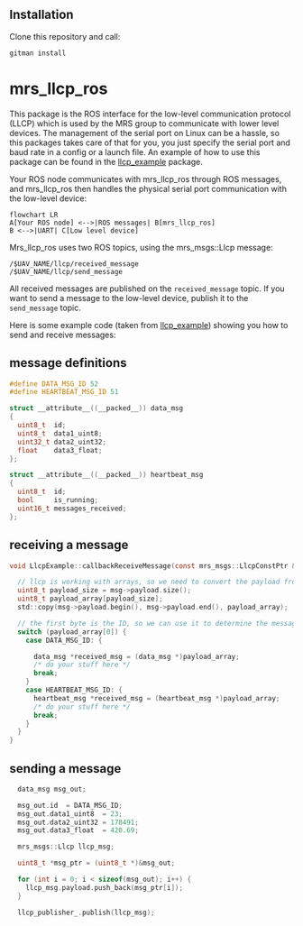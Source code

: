 ## Installation
Clone this repository and call:
```
gitman install
```

# mrs_llcp_ros
This package is the ROS interface for the low-level communication protocol (LLCP) which is used by the MRS group to communicate with lower level devices.
The management of the serial port on Linux can be a hassle, so this packages takes care of that for you, you just specify the serial port and baud rate in a config or a launch file.
An example of how to use this package can be found in the [llcp_example](https://github.com/ctu-mrs/llcp_example) package.

Your ROS node communicates with mrs_llcp_ros through ROS messages, and mrs_llcp_ros then handles the physical serial port communication with the low-level device:

```mermaid
flowchart LR
A[Your ROS node] <-->|ROS messages| B[mrs_llcp_ros]
B <-->|UART| C[Low level device]
```

Mrs_llcp_ros uses two ROS topics, using the mrs_msgs::Llcp message:

```
/$UAV_NAME/llcp/received_message
/$UAV_NAME/llcp/send_message
```

All received messages are published on the `received_message` topic.
If you want to send a message to the low-level device, publish it to the `send_message` topic.

Here is some example code (taken from [llcp_example](https://github.com/ctu-mrs/llcp_example)) showing you how to send and receive messages:

## message definitions

```c
#define DATA_MSG_ID 52
#define HEARTBEAT_MSG_ID 51

struct __attribute__((__packed__)) data_msg
{
  uint8_t  id;
  uint8_t  data1_uint8;
  uint32_t data2_uint32;
  float    data3_float;
};

struct __attribute__((__packed__)) heartbeat_msg
{
  uint8_t  id;
  bool     is_running;
  uint16_t messages_received;
};

```

## receiving a message

```c
void LlcpExample::callbackReceiveMessage(const mrs_msgs::LlcpConstPtr &msg) {

  // llcp is working with arrays, so we need to convert the payload from the ROS message into an array
  uint8_t payload_size = msg->payload.size();
  uint8_t payload_array[payload_size];
  std::copy(msg->payload.begin(), msg->payload.end(), payload_array);

  // the first byte is the ID, so we can use it to determine the message type
  switch (payload_array[0]) {
    case DATA_MSG_ID: {

      data_msg *received_msg = (data_msg *)payload_array;
      /* do your stuff here */
      break;
    }
    case HEARTBEAT_MSG_ID: {
      heartbeat_msg *received_msg = (heartbeat_msg *)payload_array;
      /* do your stuff here */
      break;
    }
  }
}
```

## sending a message

```c
  data_msg msg_out;

  msg_out.id  = DATA_MSG_ID;
  msg_out.data1_uint8  = 23;
  msg_out.data2_uint32 = 178491;
  msg_out.data3_float  = 420.69;

  mrs_msgs::Llcp llcp_msg;

  uint8_t *msg_ptr = (uint8_t *)&msg_out;

  for (int i = 0; i < sizeof(msg_out); i++) {
    llcp_msg.payload.push_back(msg_ptr[i]);
  }

  llcp_publisher_.publish(llcp_msg);
```
